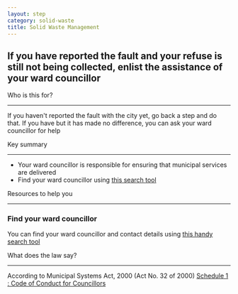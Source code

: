 ```yaml
---
layout: step
category: solid-waste
title: Solid Waste Management
---
```

<h2 class="step-title">
  <i class="fa fa-fw fa-question-circle" aria-hidden="true"></i> If you have reported the fault and your refuse is still not being collected, enlist the assistance of your ward councillor
</h2>

<div class="row flex">
  <div class="col-md-6">
    <div class="intro">
      <div class="header"><i class="fa fa-fw fa-users" aria-hidden="true"></i> Who is this for?</div>
      <hr>
      <p>If you haven't reported the fault with the city yet, go back a step and do that. If you have but it has made no difference, you can ask your ward councillor for help</p>
    </div>
  </div>
  <div class="col-md-6">
    <div class="summary">
      <div class="header"><i class="fa fa-fw fa-exclamation-circle" aria-hidden="true"></i> Key summary</div>
      <hr>
      <ul class="fa-ul">
        <li><i class="fa-li fa fa-gavel"></i>Your ward councillor is responsible for ensuring that municipal services are delivered</li>
        <li><i class="fa-li fa fa-search"></i>Find your ward councillor using <a href="https://nearby.code4sa.org/councillor/">this search tool</a></li>
      </ul>
    </div>
  </div>
  <div class="col-md-6">
    <div class="resources">
      <div class="header">
        <i class="fa fa-fw fa-wrench" aria-hidden="true"></i> Resources to help you
      </div>
      <hr>
      <div class="body">
        <h3>Find your ward councillor</h3>
        <p>You can find your ward councillor and contact details using <a href="https://nearby.code4sa.org/councillor/">this handy search tool</a></p>
      </div>
    </div>
  </div>
  <div class="col-md-6">
    <div class="legal-info">
      <div class="header">
        <i class="fa fa-fw fa-gavel" aria-hidden="true"></i> What does the law say?
      </div>
      <hr>
      <div class="body">
        <p>According to Municipal Systems Act, 2000 (Act No. 32 of 2000) <a href="https://www.acts.co.za/municipal-systems-/schedule_1_code_of_conduct_for_councillors">Schedule 1 : Code of Conduct for Councillors</a></p>
      </div>
    </div>
  </div>
</div>
